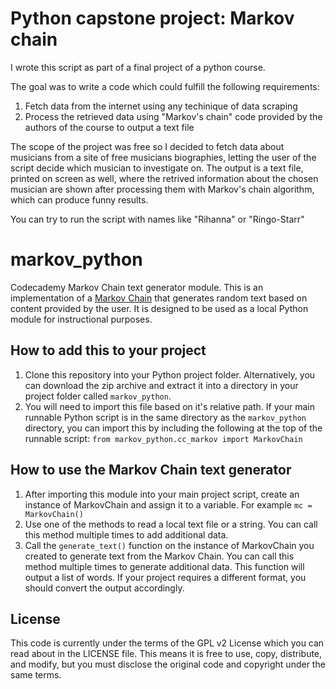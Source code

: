 # Python capstone project: Markov chain
I wrote this script as part of a final project of a python course. 

The goal was to write a code which could fulfill the following requirements:

1. Fetch data from the internet using any techinique of data scraping
2. Process the retrieved data using "Markov's chain" code provided by the authors of the course to output a text file 

The scope of the project was free so I decided to fetch data about musicians from a site of free musicians biographies, letting the user of the script decide which musician to investigate on. The output is a text file, printed on screen as well, where the retrived information about the chosen musician are shown after processing them with Markov's chain algorithm, which can produce funny results.

You can try to run the script with names like "Rihanna" or "Ringo-Starr"




# markov_python
Codecademy Markov Chain text generator module.
This is an implementation of a [Markov Chain](https://en.wikipedia.org/wiki/Markov_chain) that generates random text based on content provided by the user. It is designed to be used as a local Python module for instructional purposes.

## How to add this to your project
1. Clone this repository into your Python project folder. Alternatively, you can download the zip archive and extract it into a directory in your project folder called `markov_python`.
2. You will need to import this file based on it's relative path. If your main runnable Python script is in the same directory as the `markov_python` directory, you can import this by including the following at the top of the runnable script: `from markov_python.cc_markov import MarkovChain`


## How to use the Markov Chain text generator
1. After importing this module into your main project script, create an instance of MarkovChain and assign it to a variable. For example `mc = MarkovChain()`
2. Use one of the methods to read a local text file or a string. You can call this method multiple times to add additional data.
3. Call the `generate_text()` function on the instance of MarkovChain you created to generate text from the Markov Chain. You can call this method multiple times to generate additional data. This function will output a list of words. If your project requires a different format, you should convert the output accordingly.


## License

This code is currently under the terms of the GPL v2 License which you can read about in the LICENSE file. This means it is free to use, copy, distribute, and modify, but you must disclose the original code and copyright under the same terms.
